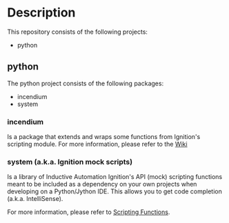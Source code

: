 # Description
This repository consists of the following projects:
* python

## python
The python project consists of the following packages:
* incendium
* system

### incendium
Is a package that extends and wraps some functions from Ignition's scripting module.  For more information, please refer to
the [Wiki](https://github.com/thecesrom/Ignition/wiki/incendium)

### system (a.k.a. Ignition mock scripts)
Is a library of Inductive Automation Ignition's API (mock) scripting functions meant to be included as a dependency on your
own projects when developing on a Python/Jython IDE. This allows you to get code completion (a.k.a. IntelliSense).

For more information, please refer to
[Scripting Functions](https://docs.inductiveautomation.com/display/DOC79/Scripting+Functions?src=sidebar).
